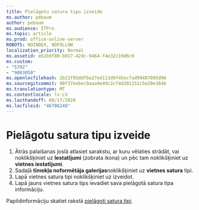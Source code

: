 ```yaml
---
title: Pielāgotu satura tipu izveide
ms.author: pebaum
author: pebaum
ms.audience: ITPro
ms.topic: article
ms.prod: office-online-server
ROBOTS: NOINDEX, NOFOLLOW
localization_priority: Normal
ms.assetid: e62b9f80-b017-42dc-9464-f4e32c19d6c9
ms.custom:
- "5792"
- "9003050"
ms.openlocfilehash: 2b21f95ddf6e27ed113d9f45ecfad99487095d96
ms.sourcegitcommit: 90f37eebec9aaa9e49c2cf4d201152c5e20e384b
ms.translationtype: MT
ms.contentlocale: lv-LV
ms.lasthandoff: 08/17/2020
ms.locfileid: "46786248"
---
```

# <a name="create-custom-content-types"></a>Pielāgotu satura tipu izveide

1. Ātrās palaišanas joslā atlasiet sarakstu, ar kuru vēlaties strādāt, vai noklikšķiniet uz **Iestatījumi**  (zobrata ikona) un pēc tam noklikšķiniet uz  **vietnes iestatījumi**.
2. Sadaļā **tīmekļa noformētāja galerijas**noklikšķiniet uz **vietnes satura** tipi.
3. Lapā vietnes satura tipi noklikšķiniet uz izveidot.
4. Lapā jauns vietnes satura tips ievadiet sava pielāgotā satura tipa informāciju.

Papildinformāciju skatiet rakstā  [pielāgoti satura tipi](https://support.microsoft.com/office/e1277a2e-a1e8-4473-9126-91a0647766e5#__toc323548991).